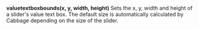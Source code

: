 <a name="valuetextboxbounds"><h3 style="padding-top: 40px; margin-top: 40px;"></h3></a>
**valuetextboxbounds(x, y, width, height)** Sets the x, y, width and height of a slider's value text box. The default size is automatically calculated by Cabbage depending on the size of the slider. 